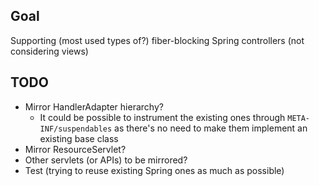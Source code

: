 Goal
----

Supporting (most used types of?) fiber-blocking Spring controllers (not considering views)

TODO
----

* Mirror HandlerAdapter hierarchy?
  * It could be possible to instrument the existing ones through `META-INF/suspendables` as there's no need to make them implement an existing base class
* Mirror ResourceServlet?
* Other servlets (or APIs) to be mirrored?
* Test (trying to reuse existing Spring ones as much as possible)